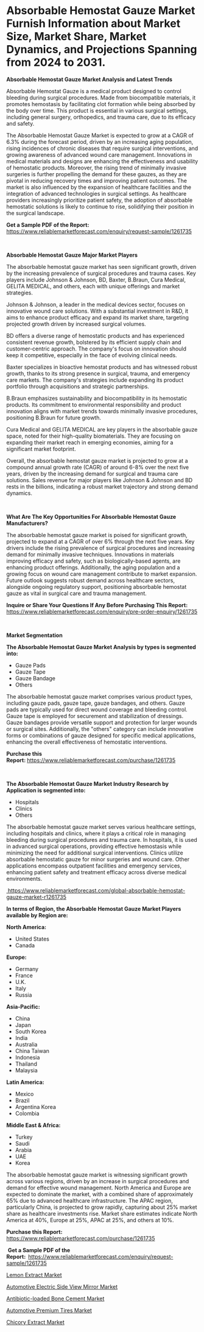 <p><h1>Absorbable Hemostat Gauze Market Furnish Information about Market Size, Market Share, Market Dynamics, and Projections Spanning from 2024 to 2031.</h1></p><p><strong>Absorbable Hemostat Gauze Market Analysis and Latest Trends</strong></p>
<p><p>Absorbable Hemostat Gauze is a medical product designed to control bleeding during surgical procedures. Made from biocompatible materials, it promotes hemostasis by facilitating clot formation while being absorbed by the body over time. This product is essential in various surgical settings, including general surgery, orthopedics, and trauma care, due to its efficacy and safety. </p><p>The Absorbable Hemostat Gauze Market is expected to grow at a CAGR of 6.3% during the forecast period, driven by an increasing aging population, rising incidences of chronic diseases that require surgical interventions, and growing awareness of advanced wound care management. Innovations in medical materials and designs are enhancing the effectiveness and usability of hemostatic products. Moreover, the rising trend of minimally invasive surgeries is further propelling the demand for these gauzes, as they are pivotal in reducing recovery times and improving patient outcomes. The market is also influenced by the expansion of healthcare facilities and the integration of advanced technologies in surgical settings. As healthcare providers increasingly prioritize patient safety, the adoption of absorbable hemostatic solutions is likely to continue to rise, solidifying their position in the surgical landscape.</p></p>
<p><strong>Get a Sample PDF of the Report:&nbsp;</strong> <a href="https://www.reliablemarketforecast.com/enquiry/request-sample/1261735?utm_campaign=1141&utm_medium=2&utm_source=Github&utm_content=ia&utm_term=10122024&utm_id=absorbable-hemostat-gauze">https://www.reliablemarketforecast.com/enquiry/request-sample/1261735</a></p>
<p>&nbsp;</p>
<p><strong>Absorbable Hemostat Gauze Major Market Players</strong></p>
<p><p>The absorbable hemostat gauze market has seen significant growth, driven by the increasing prevalence of surgical procedures and trauma cases. Key players include Johnson & Johnson, BD, Baxter, B.Braun, Cura Medical, GELITA MEDICAL, and others, each with unique offerings and market strategies.</p><p>Johnson & Johnson, a leader in the medical devices sector, focuses on innovative wound care solutions. With a substantial investment in R&D, it aims to enhance product efficacy and expand its market share, targeting projected growth driven by increased surgical volumes.</p><p>BD offers a diverse range of hemostatic products and has experienced consistent revenue growth, bolstered by its efficient supply chain and customer-centric approach. The company's focus on innovation should keep it competitive, especially in the face of evolving clinical needs.</p><p>Baxter specializes in bioactive hemostat products and has witnessed robust growth, thanks to its strong presence in surgical, trauma, and emergency care markets. The company's strategies include expanding its product portfolio through acquisitions and strategic partnerships.</p><p>B.Braun emphasizes sustainability and biocompatibility in its hemostatic products. Its commitment to environmental responsibility and product innovation aligns with market trends towards minimally invasive procedures, positioning B.Braun for future growth.</p><p>Cura Medical and GELITA MEDICAL are key players in the absorbable gauze space, noted for their high-quality biomaterials. They are focusing on expanding their market reach in emerging economies, aiming for a significant market footprint.</p><p>Overall, the absorbable hemostat gauze market is projected to grow at a compound annual growth rate (CAGR) of around 6-8% over the next five years, driven by the increasing demand for surgical and trauma care solutions. Sales revenue for major players like Johnson & Johnson and BD rests in the billions, indicating a robust market trajectory and strong demand dynamics.</p></p>
<p>&nbsp;</p>
<p><strong>What Are The Key Opportunities For Absorbable Hemostat Gauze Manufacturers?</strong></p>
<p><p>The absorbable hemostat gauze market is poised for significant growth, projected to expand at a CAGR of over 6% through the next five years. Key drivers include the rising prevalence of surgical procedures and increasing demand for minimally invasive techniques. Innovations in materials improving efficacy and safety, such as biologically-based agents, are enhancing product offerings. Additionally, the aging population and a growing focus on wound care management contribute to market expansion. Future outlook suggests robust demand across healthcare sectors, alongside ongoing regulatory support, positioning absorbable hemostat gauze as vital in surgical care and trauma management.</p></p>
<p><strong>Inquire or Share Your Questions If Any Before Purchasing This Report:</strong> <a href="https://www.reliablemarketforecast.com/enquiry/pre-order-enquiry/1261735?utm_campaign=1141&utm_medium=2&utm_source=Github&utm_content=ia&utm_term=10122024&utm_id=absorbable-hemostat-gauze">https://www.reliablemarketforecast.com/enquiry/pre-order-enquiry/1261735</a></p>
<p>&nbsp;</p>
<p><strong>Market Segmentation</strong></p>
<p><strong>The Absorbable Hemostat Gauze Market Analysis by types is segmented into:</strong></p>
<p><ul><li>Gauze Pads</li><li>Gauze Tape</li><li>Gauze Bandage</li><li>Others</li></ul></p>
<p><p>The absorbable hemostat gauze market comprises various product types, including gauze pads, gauze tape, gauze bandages, and others. Gauze pads are typically used for direct wound coverage and bleeding control. Gauze tape is employed for securement and stabilization of dressings. Gauze bandages provide versatile support and protection for larger wounds or surgical sites. Additionally, the "others" category can include innovative forms or combinations of gauze designed for specific medical applications, enhancing the overall effectiveness of hemostatic interventions.</p></p>
<p><strong>Purchase this Report:&nbsp;</strong><a href="https://www.reliablemarketforecast.com/purchase/1261735?utm_campaign=1141&utm_medium=2&utm_source=Github&utm_content=ia&utm_term=10122024&utm_id=absorbable-hemostat-gauze">https://www.reliablemarketforecast.com/purchase/1261735</a></p>
<p>&nbsp;</p>
<p><strong>The Absorbable Hemostat Gauze Market Industry Research by Application is segmented into:</strong></p>
<p><ul><li>Hospitals</li><li>Clinics</li><li>Others</li></ul></p>
<p><p>The absorbable hemostat gauze market serves various healthcare settings, including hospitals and clinics, where it plays a critical role in managing bleeding during surgical procedures and trauma care. In hospitals, it is used in advanced surgical operations, providing effective hemostasis while minimizing the need for additional surgical interventions. Clinics utilize absorbable hemostatic gauze for minor surgeries and wound care. Other applications encompass outpatient facilities and emergency services, enhancing patient safety and treatment efficacy across diverse medical environments.</p></p>
<p><a href="https://www.reliablemarketforecast.com/global-absorbable-hemostat-gauze-market-r1261735?utm_campaign=1141&utm_medium=2&utm_source=Github&utm_content=ia&utm_term=10122024&utm_id=absorbable-hemostat-gauze">&nbsp;https://www.reliablemarketforecast.com/global-absorbable-hemostat-gauze-market-r1261735</a></p>
<p><strong>In terms of Region, the Absorbable Hemostat Gauze Market Players available by Region are:</strong></p>
<p>
    <p> <strong> North America: </strong>
        <ul>
            <li>United States</li>
            <li>Canada</li>
        </ul>
        </p> 
    <p> <strong> Europe: </strong>
        <ul>
            <li>Germany</li>
            <li>France</li>
            <li>U.K.</li>
            <li>Italy</li>
            <li>Russia</li>
        </ul>
        </p> 
    <p> <strong> Asia-Pacific: </strong>
        <ul>
            <li>China</li>
            <li>Japan</li>
            <li>South Korea</li>
            <li>India</li>
            <li>Australia</li>
            <li>China Taiwan</li>
            <li>Indonesia</li>
            <li>Thailand</li>
            <li>Malaysia</li>
        </ul>
        </p> 
    <p> <strong> Latin America: </strong>
        <ul>
            <li>Mexico</li>
            <li>Brazil</li>
            <li>Argentina Korea</li>
            <li>Colombia</li>
        </ul>
        </p> 
    <p> <strong> Middle East & Africa: </strong>
        <ul>
            <li>Turkey</li>
            <li>Saudi</li>
            <li>Arabia</li>
            <li>UAE</li>
            <li>Korea</li>
        </ul>
    </p>
    </p>
<p><p>The absorbable hemostat gauze market is witnessing significant growth across various regions, driven by an increase in surgical procedures and demand for effective wound management. North America and Europe are expected to dominate the market, with a combined share of approximately 65% due to advanced healthcare infrastructure. The APAC region, particularly China, is projected to grow rapidly, capturing about 25% market share as healthcare investments rise. Market share estimates indicate North America at 40%, Europe at 25%, APAC at 25%, and others at 10%.</p></p>
<p><strong>Purchase this Report: </strong><a href="https://www.reliablemarketforecast.com/purchase/1261735?utm_campaign=1141&utm_medium=2&utm_source=Github&utm_content=ia&utm_term=10122024&utm_id=absorbable-hemostat-gauze">https://www.reliablemarketforecast.com/purchase/1261735</a></p>
<p>&nbsp;<strong>Get a Sample PDF of the Report:&nbsp;&nbsp;</strong><a href="https://www.reliablemarketforecast.com/enquiry/request-sample/1261735?utm_campaign=1141&utm_medium=2&utm_source=Github&utm_content=ia&utm_term=10122024&utm_id=absorbable-hemostat-gauze">https://www.reliablemarketforecast.com/enquiry/request-sample/1261735</a></p>
<p><strong></strong></p>
<p><p><a href="https://www.linkedin.com/pulse/insightful-lemon-extract-market-report-analyzing-industry-growth-q64xc?utm_campaign=1141&utm_medium=2&utm_source=Github&utm_content=ia&utm_term=10122024&utm_id=absorbable-hemostat-gauze">Lemon Extract Market</a></p><p><a href="https://www.linkedin.com/pulse/automotive-electric-side-view-mirror-market-growth-outlook-efxhe?utm_campaign=1141&utm_medium=2&utm_source=Github&utm_content=ia&utm_term=10122024&utm_id=absorbable-hemostat-gauze">Automotive Electric Side View Mirror Market</a></p><p><a href="https://github.com/FassouRP/Market-Research-Report-List-6/blob/main/antibiotic-loaded-bone-cement-market.md?utm_campaign=1141&utm_medium=2&utm_source=Github&utm_content=ia&utm_term=10122024&utm_id=absorbable-hemostat-gauze">Antibiotic-loaded Bone Cement Market</a></p><p><a href="https://www.linkedin.com/pulse/automotive-premium-tires-market-research-report-provides-vixae?utm_campaign=1141&utm_medium=2&utm_source=Github&utm_content=ia&utm_term=10122024&utm_id=absorbable-hemostat-gauze">Automotive Premium Tires Market</a></p><p><a href="https://www.linkedin.com/pulse/thorough-examinati-insightronics-rah0f?utm_campaign=1141&utm_medium=2&utm_source=Github&utm_content=ia&utm_term=10122024&utm_id=absorbable-hemostat-gauze">Chicory Extract Market</a></p></p>